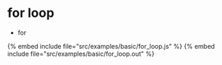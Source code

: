 # for loop

* for

{% embed include file="src/examples/basic/for_loop.js" %}
{% embed include file="src/examples/basic/for_loop.out" %}


